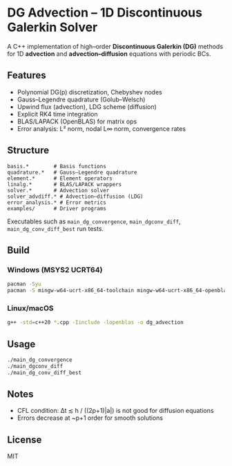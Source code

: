 # DG Advection – 1D Discontinuous Galerkin Solver

A C++ implementation of high–order **Discontinuous Galerkin (DG)** methods for 1D **advection** and **advection–diffusion** equations with periodic BCs. 

## Features
- Polynomial DG(p) discretization, Chebyshev nodes
- Gauss–Legendre quadrature (Golub–Welsch)
- Upwind flux (advection), LDG scheme (diffusion)
- Explicit RK4 time integration
- BLAS/LAPACK (OpenBLAS) for matrix ops
- Error analysis: L² norm, nodal L∞ norm, convergence rates

## Structure
```
basis.*        # Basis functions
quadrature.*   # Gauss–Legendre quadrature
element.*      # Element operators
linalg.*       # BLAS/LAPACK wrappers
solver.*       # Advection solver
solver_advdiff.* # Advection–diffusion (LDG)
error_analysis.* # Error metrics
examples/      # Driver programs
```
Executables such as `main_dg_convergence`, `main_dgconv_diff`, `main_dg_conv_diff_best` run tests.

## Build
### Windows (MSYS2 UCRT64)
```bash
pacman -Syu
pacman -S mingw-w64-ucrt-x86_64-toolchain mingw-w64-ucrt-x86_64-openblas mingw-w64-ucrt-x86_64-lapack 
```
### Linux/macOS
```bash
g++ -std=c++20 *.cpp -Iinclude -lopenblas -o dg_advection
```

## Usage
```bash
./main_dg_convergence
./main_dgconv_diff
./main_dg_conv_diff_best
```

## Notes
- CFL condition: Δt ≲ h / ((2p+1)|a|)  is not good for diffusion equations
- Errors decrease at ~p+1 order for smooth solutions

## License
MIT
